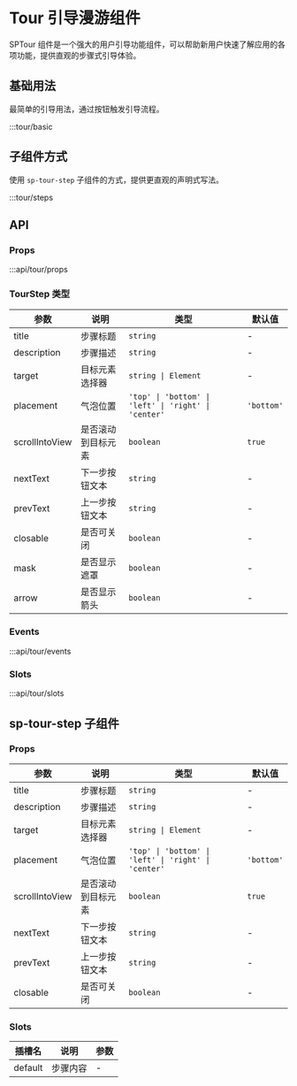 # Tour 引导漫游组件

SPTour 组件是一个强大的用户引导功能组件，可以帮助新用户快速了解应用的各项功能，提供直观的步骤式引导体验。

## 基础用法

最简单的引导用法，通过按钮触发引导流程。

:::tour/basic

## 子组件方式

使用 `sp-tour-step` 子组件的方式，提供更直观的声明式写法。

:::tour/steps

<!-- ## 配置选项

丰富的配置选项，支持自定义引导的各种行为和样式。

:::tour/config

## 位置配置

支持多种位置配置，灵活控制引导气泡的显示位置。

:::tour/placement

## 事件监听

完整的事件系统，可以监听引导过程中的各种状态变化。

:::tour/events -->

## API

### Props

:::api/tour/props

### TourStep 类型

| 参数           | 说明               | 类型                                                 | 默认值     |
| -------------- | ------------------ | ---------------------------------------------------- | ---------- |
| title          | 步骤标题           | `string`                                             | -          |
| description    | 步骤描述           | `string`                                             | -          |
| target         | 目标元素选择器     | `string \| Element`                                  | -          |
| placement      | 气泡位置           | `'top' \| 'bottom' \| 'left' \| 'right' \| 'center'` | `'bottom'` |
| scrollIntoView | 是否滚动到目标元素 | `boolean`                                            | `true`     |
| nextText       | 下一步按钮文本     | `string`                                             | -          |
| prevText       | 上一步按钮文本     | `string`                                             | -          |
| closable       | 是否可关闭         | `boolean`                                            | -          |
| mask           | 是否显示遮罩       | `boolean`                                            | -          |
| arrow          | 是否显示箭头       | `boolean`                                            | -          |

### Events

:::api/tour/events

### Slots

:::api/tour/slots

## sp-tour-step 子组件

### Props

| 参数           | 说明               | 类型                                                 | 默认值     |
| -------------- | ------------------ | ---------------------------------------------------- | ---------- |
| title          | 步骤标题           | `string`                                             | -          |
| description    | 步骤描述           | `string`                                             | -          |
| target         | 目标元素选择器     | `string \| Element`                                  | -          |
| placement      | 气泡位置           | `'top' \| 'bottom' \| 'left' \| 'right' \| 'center'` | `'bottom'` |
| scrollIntoView | 是否滚动到目标元素 | `boolean`                                            | `true`     |
| nextText       | 下一步按钮文本     | `string`                                             | -          |
| prevText       | 上一步按钮文本     | `string`                                             | -          |
| closable       | 是否可关闭         | `boolean`                                            | -          |

### Slots

| 插槽名  | 说明     | 参数 |
| ------- | -------- | ---- |
| default | 步骤内容 | -    |
